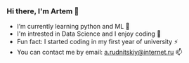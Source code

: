 ### Hi there, I'm Artem 👋
- I’m currently learning python and ML 🌱 
- I'm intrested in Data Science and I enjoy coding 👀
- Fun fact: I started coding in my first year of university ⚡ 
- You can contact me by email: a.rudnitskiy@internet.ru 📫
